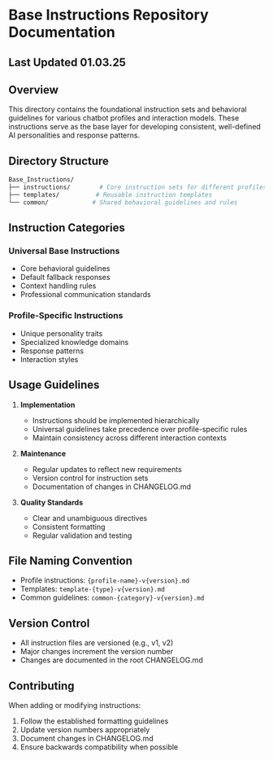 # Base Instructions Repository Documentation

## Last Updated 01.03.25

## Overview

This directory contains the foundational instruction sets and behavioral guidelines for various chatbot profiles and interaction models. These instructions serve as the base layer for developing consistent, well-defined AI personalities and response patterns.

## Directory Structure

```bash
Base_Instructions/
├── instructions/        # Core instruction sets for different profiles
├── templates/          # Reusable instruction templates
└── common/            # Shared behavioral guidelines and rules
```

## Instruction Categories

### Universal Base Instructions

- Core behavioral guidelines
- Default fallback responses
- Context handling rules
- Professional communication standards

### Profile-Specific Instructions

- Unique personality traits
- Specialized knowledge domains
- Response patterns
- Interaction styles

## Usage Guidelines

1. **Implementation**
   - Instructions should be implemented hierarchically
   - Universal guidelines take precedence over profile-specific rules
   - Maintain consistency across different interaction contexts

2. **Maintenance**
   - Regular updates to reflect new requirements
   - Version control for instruction sets
   - Documentation of changes in CHANGELOG.md

3. **Quality Standards**
   - Clear and unambiguous directives
   - Consistent formatting
   - Regular validation and testing

## File Naming Convention

- Profile instructions: `{profile-name}-v{version}.md`
- Templates: `template-{type}-v{version}.md`
- Common guidelines: `common-{category}-v{version}.md`

## Version Control

- All instruction files are versioned (e.g., v1, v2)
- Major changes increment the version number
- Changes are documented in the root CHANGELOG.md

## Contributing

When adding or modifying instructions:

1. Follow the established formatting guidelines
2. Update version numbers appropriately
3. Document changes in CHANGELOG.md
4. Ensure backwards compatibility when possible
